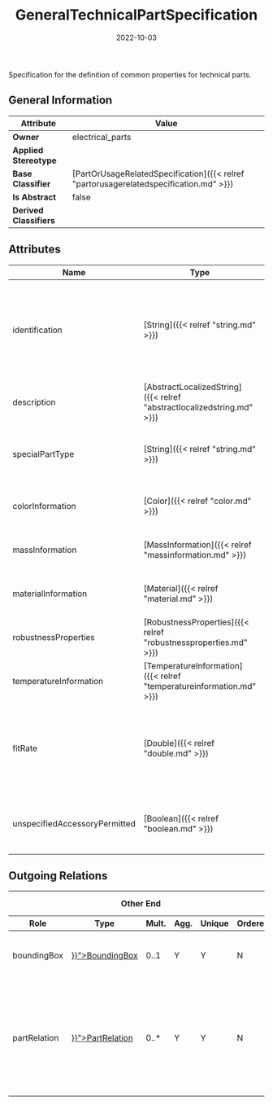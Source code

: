 ﻿---
title: GeneralTechnicalPartSpecification
toc: false
type: specs
date: "2022-10-03"
draft: false
specification: VEC
version: 2.0.1
documentType: "Recommendation"
elementType: Class
classes:
  - GeneralTechnicalPartSpecification
menu_name: vec-2.0.1
---
<p>Specification for the definition of common properties for technical parts.  </p>

## General Information

| Attribute               | Value |
|-------------------------|-------|
| **Owner**               | electrical_parts |
| **Applied Stereotype**  |   |
| **Base Classifier**     | [PartOrUsageRelatedSpecification]({{< relref "partorusagerelatedspecification.md" >}})<br/>  |
| **Is Abstract**         | false |
| **Derived Classifiers** |   |

## Attributes
|  Name  |  Type  |  Mult.  |  Description  |  Owning Classifier  |
|--------|--------|---------|---------------|--------------|
|identification| [String]({{< relref "string.md" >}}) | 1 | <p> Specifies a unique identification of the specification. The identification is guaranteed to be unique within the document containing the specification. For all VEC-documents a Specification-instance can be trusted to be identical if the DocumentVersion-instance is the same (see DocumentVersion) and the identification of the Specification is the same.      </p> | [Specification]({{< relref "specification.md" >}}) |
|description| [AbstractLocalizedString]({{< relref "abstractlocalizedstring.md" >}}) | 0..* | <p> Specifies additional, human readable information about the specification.      </p> | [Specification]({{< relref "specification.md" >}}) |
|specialPartType| [String]({{< relref "string.md" >}}) | 0..1 | <p>The specialPartType allows the specification of subclassifications for a PartOrUsageRelatedSpecification (e.g. different types of connector housings).  </p> | [PartOrUsageRelatedSpecification]({{< relref "partorusagerelatedspecification.md" >}}) |
|colorInformation| [Color]({{< relref "color.md" >}}) | 0..* | <p> Specifies the color of the part.      </p> | [GeneralTechnicalPartSpecification]({{< relref "generaltechnicalpartspecification.md" >}}) |
|massInformation| [MassInformation]({{< relref "massinformation.md" >}}) | 0..* | <p>Specifies the mass of the part.  </p> | [GeneralTechnicalPartSpecification]({{< relref "generaltechnicalpartspecification.md" >}}) |
|materialInformation| [Material]({{< relref "material.md" >}}) | 0..* | <p>Specifies the material of a part.  </p> | [GeneralTechnicalPartSpecification]({{< relref "generaltechnicalpartspecification.md" >}}) |
|robustnessProperties| [RobustnessProperties]({{< relref "robustnessproperties.md" >}}) | 0..* | <p>Specifies the robustness of a part.  </p> | [GeneralTechnicalPartSpecification]({{< relref "generaltechnicalpartspecification.md" >}}) |
|temperatureInformation| [TemperatureInformation]({{< relref "temperatureinformation.md" >}}) | 0..* | <p>Specifies valid temperatures for a part.  </p> | [GeneralTechnicalPartSpecification]({{< relref "generaltechnicalpartspecification.md" >}}) |
|fitRate| [Double]({{< relref "double.md" >}}) | 0..1 | <p> The Failures In Time (FIT) rate of a device is the number of failures that can be expected in one billion (109) device-hours of operation.[14]&#160;(E.g. 1000 devices for 1 million hours, or 1 million devices for 1000 hours each, or some other combination.) (see <a href="https://en.wikipedia.org/wiki/Failure_rate#Units">https://en.wikipedia.org/wiki/Failure_rate#Units</a>)      </p> | [GeneralTechnicalPartSpecification]({{< relref "generaltechnicalpartspecification.md" >}}) |
|unspecifiedAccessoryPermitted| [Boolean]({{< relref "boolean.md" >}}) | 0..1 | <p> Defines whether accessories which are not explicitly defined by a <i>PartRelation</i> may be used with instances of this part. If this attribute is not specified the default value is <i>true.</i>      </p> | [GeneralTechnicalPartSpecification]({{< relref "generaltechnicalpartspecification.md" >}}) |

## Outgoing Relations
<table>
    <thead>
        <tr>
           <th colspan="6">Other End</th>
           <th colspan="1">This End</th>
           <th colspan="1">General</th>
        </tr>
        <tr>
           <th>Role</th>
           <th>Type</th>
           <th>Mult.</th>
           <th>Agg.</th>
           <th>Unique</th>
           <th>Ordered</th>
           <th>Mult.</th>
           <th>Description</th>
        </tr>
    <thead>
    <tbody>
    <tr>
        <td>boundingBox</td>
        <td><a href="{{< relref "boundingbox.md" >}}">BoundingBox</a></td>
        <td>0..1</td>
        <td>Y</td>
        <td>Y</td>
        <td>N</td>
        <td></td>
        <td><p> Defines the bounding box of the part.      </p></td>
    </tr>
    <tr>
        <td>partRelation</td>
        <td><a href="{{< relref "partrelation.md" >}}">PartRelation</a></td>
        <td>0..*</td>
        <td>Y</td>
        <td>Y</td>
        <td>N</td>
        <td>1</td>
        <td>Specifies possible relations (accessories) of the specified part with other PartVersion (e.g. caps, clips).</td>
    </tr>
    </tbody>
</table>




